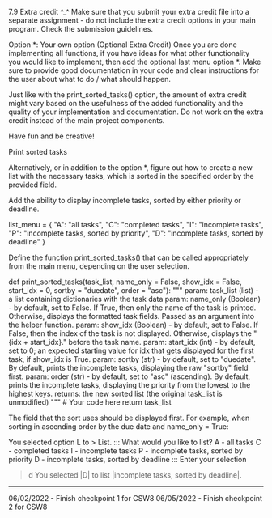 7.9 Extra credit ^_^
Make sure that you submit your extra credit file into a separate assignment - do not include the extra credit options in your main program. Check the submission guidelines.

Option *: Your own option (Optional Extra Credit)
Once you are done implementing all functions, if you have ideas for what other functionality you would like to implement, then add the optional last menu option *. Make sure to provide good documentation in your code and clear instructions for the user about what to do / what should happen.

Just like with the print_sorted_tasks() option, the amount of extra credit might vary based on the usefulness of the added functionality and the quality of your implementation and documentation. Do not work on the extra credit instead of the main project components.

Have fun and be creative!

Print sorted tasks

Alternatively, or in addition to the option *, figure out how to create a new list with the necessary tasks, which is sorted in the specified order by the provided field.

Add the ability to display incomplete tasks, sorted by either priority or deadline.

list_menu = {
    "A": "all tasks",
    "C": "completed tasks",
    "I": "incomplete tasks",
    "P": "incomplete tasks, sorted by priority",
    "D": "incomplete tasks, sorted by deadline"
}

Define the function print_sorted_tasks() that can be called appropriately from the main menu, depending on the user selection.

def print_sorted_tasks(task_list, name_only = False, show_idx = False, start_idx = 0,
                sortby = "duedate", order = "asc"):
    """
    param: task_list (list) - a list containing dictionaries with
            the task data
    param: name_only (Boolean) - by default, set to False.
            If True, then only the name of the task is printed.
            Otherwise, displays the formatted task fields.
            Passed as an argument into the helper function.
    param: show_idx (Boolean) - by default, set to False.
            If False, then the index of the task is not displayed.
            Otherwise, displays the "{idx + start_idx}." before the
            task name.
    param: start_idx (int) - by default, set to 0;
            an expected starting value for idx that
            gets displayed for the first task, if show_idx is True.
    param: sortby (str) - by default, set to "duedate".
            By default, prints the incomplete tasks, displaying
            the raw "sortby" field first.
    param: order (str) - by default, set to "asc" (ascending).
            By default, prints the incomplete tasks, displaying
            the priority from the lowest to the highest keys.
    returns: the new sorted list (the original task_list is unmodified)
    """
        # Your code here
        return task_list

The field that the sort uses should be displayed first. For example, when sorting in ascending order by the due date and name_only = True:

You selected option L to > List.
::: What would you like to list?
A - all tasks
C - completed tasks
I - incomplete tasks
P - incomplete tasks, sorted by priority
D - incomplete tasks, sorted by deadline
::: Enter your selection
> d
You selected |D| to list |incomplete tasks, sorted by deadline|.
------------------------------------------
06/02/2022 - Finish checkpoint 1 for CSW8
06/05/2022 - Finish checkpoint 2 for CSW8